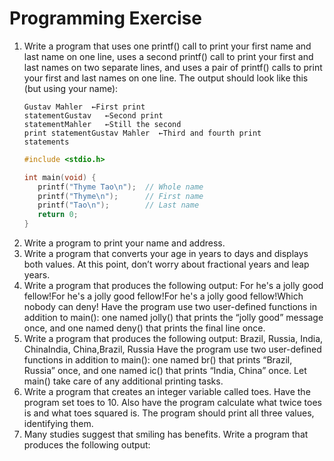 # Programming Exercise
1. Write a program that uses one printf() call to print your first name and last name on one line, uses a second printf() call to print your first and last names on two separate lines, and uses a pair of printf() calls to print your first and last names on one line. The output should look like this (but using your name):
   ```
   Gustav Mahler  ←First print
   statementGustav   ←Second print
   statementMahler   ←Still the second
   print statementGustav Mahler  ←Third and fourth print
   statements
   ```
   ```c
   #include <stdio.h>

   int main(void) {
      printf("Thyme Tao\n");  // Whole name
      printf("Thyme\n");      // First name
      printf("Tao\n");        // Last name
      return 0;
   }
   ```
2. Write a program to print your name and address.
3. Write a program that converts your age in years to days and displays both values. At this point, don’t worry about fractional years and leap years.
4. Write a program that produces the following output:
For he's a jolly good fellow!For he's a jolly good fellow!For he's a jolly good fellow!Which nobody can deny!
Have the program use two user-defined functions in addition to main(): one named jolly() that prints the “jolly good” message once, and one named deny() that prints the final line once.
5. Write a program that produces the following output:
Brazil, Russia, India, ChinaIndia, China,Brazil, Russia
Have the program use two user-defined functions in addition to main(): one named br() that prints “Brazil, Russia” once, and one named ic() that prints “India, China” once. Let main() take care of any additional printing tasks.
6. Write a program that creates an integer variable called toes. Have the program set toes to 10. Also have the program calculate what twice toes is and what toes squared is. The program should print all three values, identifying them.
7. Many studies suggest that smiling has benefits. Write a program that produces the following output: